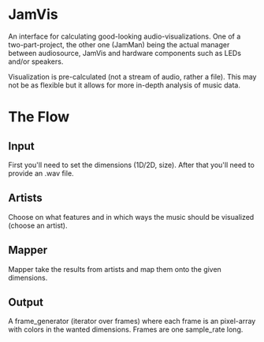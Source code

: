 # JamVis
An interface for calculating good-looking audio-visualizations.
One of a two-part-project, the other one (JamMan) being the actual manager between audiosource, JamVis and hardware components such as LEDs and/or speakers.

Visualization is pre-calculated (not a stream of audio, rather a file). This may not be as flexible but it allows for more in-depth analysis of music data.

# The Flow

## Input

First you'll need to set the dimensions (1D/2D, size). After that you'll need to provide an .wav file.

## Artists

Choose on what features and in which ways the music should be visualized (choose an artist).

## Mapper

Mapper take the results from artists and map them onto the given dimensions.

## Output

A frame_generator (iterator over frames) where each frame is an pixel-array with colors in the wanted dimensions. Frames are one sample_rate long.

